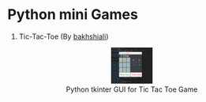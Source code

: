 Python mini Games
==================
1) Tic-Tac-Toe (By [bakhshiali](https://github.com/bakhshiali))   
 
 <figure align="center">
  <img src='./Tic-Toc-Toe/TicTacToe.png' alt="Python tkinter GUI for Tic Tac Toe Game" width=20% height=20%></img>
  <figcaption>Python tkinter GUI for Tic Tac Toe Game</figcaption>
</figure> 
  

  



